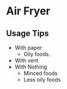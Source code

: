 # Air Fryer

## Usage Tips

- With paper
  - Oily foods.
- With vent
- With Nothing
  - Minced foods
  - Less oily foods
